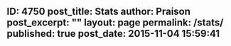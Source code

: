 ---
---
ID: 4750
post_title: Stats
author: Praison
post_excerpt: ""
layout: page
permalink: /stats/
published: true
post_date: 2015-11-04 15:59:41
---